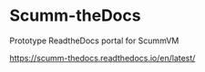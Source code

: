 # Scumm-theDocs
Prototype ReadtheDocs portal for ScummVM

https://scumm-thedocs.readthedocs.io/en/latest/
